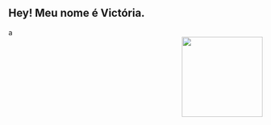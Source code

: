 ## Hey! Meu nome é Victória.

<div>
  <div align="left">
    a
  </div>
  <img src="https://github-readme-stats.vercel.app/api/top-langs/?username=MiauToofu&theme=dark&layout=compact&langs_count=6&count_private=true"
       height="160px"
       align="right"/>
</div>
